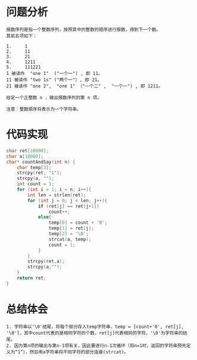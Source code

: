 # 问题分析
	报数序列是指一个整数序列，按照其中的整数的顺序进行报数，得到下一个数。
	其前五项如下：
	
	1.     1
	2.     11
	3.     21
	4.     1211
	5.     111221
	1 被读作  "one 1"  ("一个一") , 即 11。
	11 被读作 "two 1s" ("两个一"）, 即 21。
	21 被读作 "one 2",  "one 1" （"一个二" ,  "一个一") , 即 1211。
	
	给定一个正整数 n ，输出报数序列的第 n 项。
	
	注意：整数顺序将表示为一个字符串。
# 代码实现
```C
char ret[10000];
char a[10000];
char* countAndSay(int n) {
    char temp[3];
    strcpy(ret, "1");
    strcpy(a, "");
    int count = 1;
    for (int i = 1; i < n; i++){
        int len = strlen(ret);
        for (int j = 0; j < len; j++){
            if (ret[j] == ret[j+1])
                count++;
            else{
                temp[0] = count + '0';
                temp[1] = ret[j];
                temp[2] = '\0';
                strcat(a, temp);
                count = 1;
            }
        }
        strcpy(ret,a);
        strcpy(a,"");
    } 
    return ret;
}
```
# 总结体会
	1. 字符串以'\0'结尾，将每个部分存入temp字符串，temp = [count+'0', ret[j], '\0']，其中count代表的是相同字符的个数，ret[j]代表相同的字符，'\0'为字符串的结尾。
	2. 因为第n项的输出与第n-1项有关，因此要进行n-1次循环（将n=1时，返回的字符串预先定义为“1”），然后用a字符串将不同字符的部分连接(strcat)。